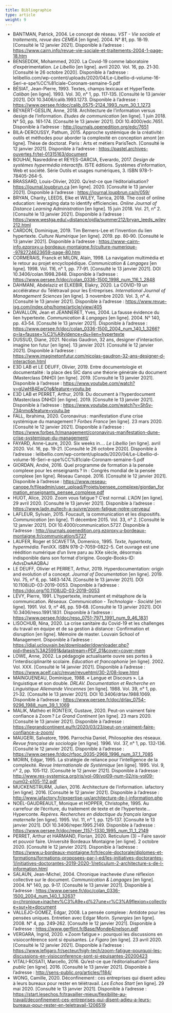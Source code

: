 ```yaml
---
title: Bibliographie
type: article
weight: 9
---
```


- BANTMAN, Patrick, 2004. Le concept de réseau. *VST - Vie sociale et traitements, revue des CEMEA* [en ligne]. 2004. N° 81, pp. 18‑19. [Consulté le 12 janvier 2021]. Disponible à l’adresse : https://www.cairn.info/revue-vie-sociale-et-traitements-2004-1-page-18.htm
- BENSEDDIK, Mohammed, 2020. La Covid-19 comme laboratoire d’expérimentation. *Le Libellio* [en ligne]. avril 2020. Vol. 16, pp. 21‑30. [Consulté le 26 octobre 2020]. Disponible à l’adresse : lelibellio.com/wp-content/uploads/2020/04/Le-Libellio-d-volume-16-Seri-e-spe%CC%81ciale-Coronam-semaine-5.pdf
- BÉSIAT, Jean-Pierre, 1993. Textes, champs lexicaux et HyperTexte. *Caliban* [en ligne]. 1993. Vol. 30, n° 1, pp. 117‑135. [Consulté le 13 janvier 2021]. DOI 10.3406/calib.1993.1273. Disponible à l’adresse : https://www.persee.fr/doc/calib_0575-2124_1993_num_30_1_1273
- BEYAERT-GESLIN, Anne, 2018. Architecture de l’information versus design de l’information. *Études de communication* [en ligne]. 1 juin 2018. N° 50, pp. 161‑174. [Consulté le 13 janvier 2021]. DOI 10.4000/edc.7651. Disponible à l’adresse : http://journals.openedition.org/edc/7651
- BILA-DEROUSSY, Pathum, 2015. Approche systémique de la créativité : outils et méthodes pour aborder la complexité en conception amont [en ligne]. Thèse de doctorat. Paris : Arts et métiers ParisTech. [Consulté le 12 janvier 2021]. Disponible à l’adresse : https://pastel.archives-ouvertes.fr/tel-01315163/document
- BOUHAÏ, Nasreddine et REYES-GARCIA, Everardo, 2017. *Design de systèmes hypermédia interactifs*. ISTE éditions. Systèmes d’information, Web et société. Série Outils et usages numériques, 3. ISBN 978-1-78405-264-5. 
- BRASSARD, Louis-Olivier, 2020. Qu’est-ce que l’éditorialisation? https://journal.loupbrun.ca [en ligne]. 2020. [Consulté le 13 janvier 2021]. Disponible à l’adresse : https://journal.loupbrun.ca/n/059/
- BRYAN, Charity, LEEDS, Elke et WILEY, Tarrica, 2018. The cost of online education: leveraging data to identify efficiencies. *Online Journal of Distance Learning Administration* [en ligne]. 15 juin 2018. Vol. 21, n° 2. [Consulté le 13 janvier 2021]. Disponible à l’adresse : https://www.westga.edu/~distance/ojdla/summer212/bryan_leeds_wiley212.html
- CARDON, Dominique, 2019. Tim Berners-Lee et l’invention du lien hypertexte. *Culture Numérique* [en ligne]. 2019. pp. 80‑90. [Consulté le 13 janvier 2021]. Disponible à l’adresse : https://www-cairn-info.ezproxy.u-bordeaux-montaigne.fr/culture-numerique--9782724623659-page-80.htm
- CORMERAIS, Franck et MILON, Alain, 1998. La navigation multimédia et le retour au projet encyclopédique. *Communication & Langages* [en ligne]. 1998. Vol. 116, n° 1, pp. 77‑91. [Consulté le 13 janvier 2021]. DOI 10.3406/colan.1998.2848. Disponible à l’adresse : https://www.persee.fr/doc/colan_0336-1500_1998_num_116_1_2848
- DAHMANI, Abdelaziz et ELKEBIR, Elakry, 2020. La COVID-19 un accélérateur du Télétravail pour les Entreprises. *International Journal of Management Sciences* [en ligne]. 3 novembre 2020. Vol. 3, n° 4. [Consulté le 13 janvier 2021]. Disponible à l’adresse : https://www.revue-isg.com/index.php/home/article/view/405
- DAVALLON, Jean et JEANNERET, Yves, 2004. La fausse évidence du lien hypertexte. *Communication & Langages* [en ligne]. 2004. N° 140, pp. 43‑54. [Consulté le 13 janvier 2021]. Disponible à l’adresse : https://www.persee.fr/doc/colan_0336-1500_2004_num_140_1_3266?q=la+fausse+%C3%A9vidence+du+lien+hypertexte
- DUSSUD, Diane, 2021. Nicolas Gaudron, 32 ans, designer d’interaction. imagine ton futur [en ligne]. 13 janvier 2021. [Consulté le 12 janvier 2021]. Disponible à l’adresse : https://www.imaginetonfutur.com/nicolas-gaudron-32-ans-designer-d-interaction.html
- E3D LAB et LE DEUFF, Olivier, 2019. Entre documentologie et documentalité : la place des SIC dans une théorie générale du document (Masterclass DNHD) [en ligne]. 2019. [Consulté le 13 janvier 2021]. Disponible à l’adresse : https://www.youtube.com/watch?v=gUwH84EwO1g&feature=youtu.be
- E3D LAB et PERRET, Arthur, 2019. Du document à l’hyperdocument (Masterclass DNHD) [en ligne]. 2019. [Consulté le 13 janvier 2021]. Disponible à l’adresse : https://www.youtube.com/watch?v=Sh5v-734nmo&feature=youtu.be
- FALL, Ibrahima, 2020. Coronavirus : manifestation d’une crise systémique du management ? *Forbes France* [en ligne]. 23 mars 2020. [Consulté le 12 janvier 2021]. Disponible à l’adresse : https://www.forbes.fr/management/coronavirus-manifestation-dune-crise-systemique-du-management/
- FAYARD, Anne-Laure, 2020. Six weeks in…. *Le Libellio* [en ligne]. avril 2020. Vol. 16, pp. 19‑21. [Consulté le 26 octobre 2020]. Disponible à l’adresse : lelibellio.com/wp-content/uploads/2020/04/Le-Libellio-d-volume-16-Seri-e-spe%CC%81ciale-Coronam-semaine-5.pdf
- GIORDAN, André, 2016. Quel programme de formation à la pensée complexe pour les enseignants ? In : Congrès mondial de la pensée complexe [en ligne]. Réseau Canopé. 2016. [Consulté le 12 janvier 2021]. Disponible à l’adresse : https://www.reseau-canope.fr/fileadmin/user_upload/Projets/pensee_complexe/giordan_formation_enseignants_pensee_complexe.pdf
- HUOT, Alice, 2020. Zoom vous fatigue ? C’est normal. *L’ADN* [en ligne]. 29 avril 2020. [Consulté le 13 janvier 2021]. Disponible à l’adresse : https://www.ladn.eu/tech-a-suivre/zoom-fatigue-notre-cerveau/
- LAFLEUR, Sylvain, 2015. Foucault, la communication et les dispositifs. *Communication* [en ligne]. 11 décembre 2015. Vol. 33, n° 2. [Consulté le 12 janvier 2021]. DOI 10.4000/communication.5727. Disponible à l’adresse : http://journals.openedition.org.ezproxy.u-bordeaux-montaigne.fr/communication/5727
- LAUFER, Roger et SCAVETTA, Domenico, 1995. *Texte, hypertexte, hypermédia.* FeniXX. ISBN 978-2-7059-0822-5. Cet ouvrage est une réédition numérique d’un livre paru au XXe siècle, désormais indisponible dans son format d’origine.
  Google-Books-ID: AdvsDwAAQBAJ
- LE DEUFF, Olivier et PERRET, Arthur, 2019. Hyperdocumentation: origin and evolution of a concept. *Journal of Documentation* [en ligne]. 2019. Vol. 75, n° 6, pp. 1463‑1474. [Consulté le 13 janvier 2021]. DOI 10.1108/JD-03-2019-0053. Disponible à l’adresse : https://doi.org/10.1108/JD-03-2019-0053
- LÉVY, Pierre, 1991. L’hypertexte, instrument et métaphore de la communication. *Réseaux. Communication - Technologie - Société* [en ligne]. 1991. Vol. 9, n° 46, pp. 59‑68. [Consulté le 13 janvier 2021]. DOI 10.3406/reso.1991.1831. Disponible à l’adresse : https://www.persee.fr/doc/reso_0751-7971_1991_num_9_46_1831
- LISOCHUB, Nina, 2020. La crise sanitaire du Covid-19 et les challenges du travail en équipe et de sa gestion à distance : Confirmation et disruption [en ligne]. Mémoire de master. Louvain School of Management. Disponible à l’adresse : https://dial.uclouvain.be/downloader/downloader.php?pid=thesis%3A25991&datastream=PDF_01&cover=cover-mem
- LOWE, Anne, 2002. La pédagogie actualisante ouvre ses portes à l’interdisciplinarité scolaire. *Éducation et francophonie* [en ligne]. 2002. Vol. XXX. [Consulté le 14 janvier 2021]. Disponible à l’adresse : https://www.acelf.ca/c/revue/revuehtml/30-2/08-lowe.html
- MAINGUENEAU, Dominique, 1988. « Langue et Discours ». La linguistique et son double. *DRLAV. Documentation et Recherche en Linguistique Allemande Vincennes* [en ligne]. 1988. Vol. 39, n° 1, pp. 21‑32. [Consulté le 13 janvier 2021]. DOI 10.3406/drlav.1988.1069. Disponible à l’adresse : https://www.persee.fr/doc/drlav_0754-9296_1988_num_39_1_1069
- MALIK, Mathéo et RONTEIX, Gustave, 2020. Peut-on vraiment faire confiance à Zoom ? *Le Grand Continent* [en ligne]. 23 mars 2020. [Consulté le 13 janvier 2021]. Disponible à l’adresse : https://legrandcontinent.eu/fr/2020/03/23/peut-on-vraiment-faire-confiance-a-zoom/
- MAUGERI, Salvatore, 1996. Parrochia Daniel, Philosophie des réseaux. *Revue française de sociologie* [en ligne]. 1996. Vol. 37, n° 1, pp. 132‑136. [Consulté le 12 janvier 2021]. Disponible à l’adresse : https://www.persee.fr/doc/rfsoc_0035-2969_1996_num_37_1_7085
- MORIN, Edgar, 1995. La stratégie de reliance pour l’intelligence de la complexité. *Revue Internationale de Systémique* [en ligne]. 1995. Vol. 9, n° 2, pp. 105‑112. [Consulté le 12 janvier 2121]. Disponible à l’adresse : http://www.res-systemica.org/ris/vol-09/vol09-num-02/ris-vol09-num02-p105-112.pdf
- MUCKENSTRURM, Julien, 2016. Architecture de l’information. iafactory [en ligne]. 2016. [Consulté le 12 janvier 2021]. Disponible à l’adresse : http://www.iafactory.fr/expertise-ux/architecture-de-l-information.php
- NOËL-GAUDREAULT, Monique et HOPPER, Christophe, 1995. Au carrefour de l’écriture, du traitement de texte et de l’hypertexte... Hyperconte. *Repères. Recherches en didactique du français langue maternelle* [en ligne]. 1995. Vol. 11, n° 1, pp. 125‑137. [Consulté le 13 janvier 2021]. DOI 10.3406/reper.1995.2149. Disponible à l’adresse : https://www.persee.fr/doc/reper_1157-1330_1995_num_11_1_2149 
- PERRET, Arthur et HARMAND, Florian, 2020. Reticulum (3) – Faire savoir et pouvoir faire. Université Bordeaux Montaigne [en ligne]. 2 octobre 2020. [Consulté le 12 janvier 2021]. Disponible à l’adresse : https://www.u-bordeaux-montaigne.fr/fr/ecole-doctorale/diplomes-et-formations/formations-proposees-par-l-ed/les-initiatives-doctorantes-1/initiatives-doctorantes-2019-2020-1/reticulum-2-architecture-s-de-l-information.html
- SALAÜN, Jean-Michel, 2004. Chronique inachevée d’une réflexion collective sur le document. *Communication & Langages* [en ligne]. 2004. N° 140, pp. 9‑17. [Consulté le 13 janvier 2021]. Disponible à l’adresse : https://www.persee.fr/doc/colan_0336-1500_2004_num_140_1_3263?q=chronique+inachev%C3%A9e+d%27une+r%C3%A9flexion+collective+sur+le+document
- VALLEJO-GOMEZ, Edgar, 2008. La pensée complexe : Antidote pour les pensées uniques. Entretien avec Edgar Morin. *Synergies* [en ligne]. 2008. N° 4, pp. 249‑262. [Consulté le 12 janvier 2021]. Disponible à l’adresse : https://www.gerflint.fr/Base/Monde4/nelson.pdf
- VERGARA, Ingrid, 2020. « Zoom fatigue » : pourquoi les discussions en visioconférence sont si épuisantes. *Le Figaro* [en ligne]. 23 avril 2020. [Consulté le 12 janvier 2021]. Disponible à l’adresse : https://www.lefigaro.fr/secteur/high-tech/zoom-fatigue-pourquoi-les-discussions-en-visioconference-sont-si-epuisantes-20200423
- VITALI-ROSATI, Marcello, 2016. Qu’est-ce que l’éditorialisation? *Sens public* [en ligne]. 2016. [Consulté le 13 janvier 2021]. Disponible à l’adresse : http://sens-public.org/articles/1184/
- WONG, Camille, 2020. Déconfinement : ces entreprises qui disent adieu à leurs bureaux pour rester en télétravail. *Les Echos Start* [en ligne]. 29 mai 2020. [Consulté le 13 janvier 2021]. Disponible à l’adresse : https://start.lesechos.fr/travailler-mieux/flexibilite-au-travail/deconfinement-ces-entreprises-qui-disent-adieu-a-leurs-bureaux-pour-rester-en-teletravail-1206519

